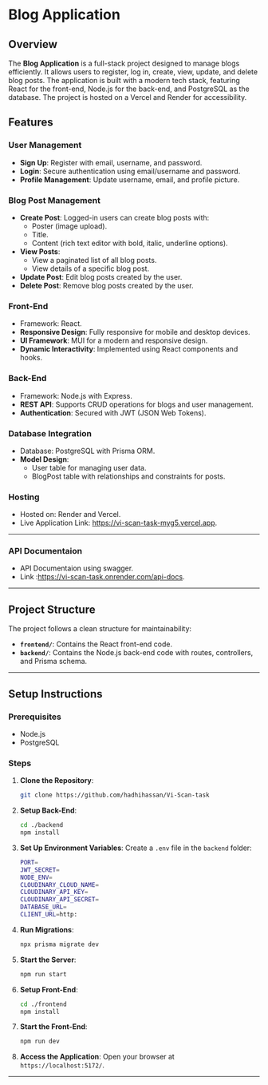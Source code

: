 # Blog Application

## Overview

The **Blog Application** is a full-stack project designed to manage blogs efficiently. It allows users to register, log in, create, view, update, and delete blog posts. The application is built with a modern tech stack, featuring React for the front-end, Node.js for the back-end, and PostgreSQL as the database. The project is hosted on a Vercel and Render for accessibility.

## Features

### User Management
- **Sign Up**: Register with email, username, and password.
- **Login**: Secure authentication using email/username and password.
- **Profile Management**: Update username, email, and profile picture.

### Blog Post Management
- **Create Post**: Logged-in users can create blog posts with:
  - Poster (image upload).
  - Title.
  - Content (rich text editor with bold, italic, underline options).
- **View Posts**:
  - View a paginated list of all blog posts.
  - View details of a specific blog post.
- **Update Post**: Edit blog posts created by the user.
- **Delete Post**: Remove blog posts created by the user.

### Front-End
- Framework: React.
- **Responsive Design**: Fully responsive for mobile and desktop devices.
- **UI Framework**: MUI for a modern and responsive design.
- **Dynamic Interactivity**: Implemented using React components and hooks.

### Back-End
- Framework: Node.js with Express.
- **REST API**: Supports CRUD operations for blogs and user management.
- **Authentication**: Secured with JWT (JSON Web Tokens).

### Database Integration
- Database: PostgreSQL with Prisma ORM.
- **Model Design**:
  - User table for managing user data.
  - BlogPost table with relationships and constraints for posts.

### Hosting
- Hosted on: Render and Vercel.
- Live Application Link: https://vi-scan-task-myg5.vercel.app.

---

### API Documentaion
- API Documentaion using swagger.
- Link :https://vi-scan-task.onrender.com/api-docs.

---

## Project Structure

The project follows a clean structure for maintainability:

- **`frontend/`**: Contains the React front-end code.
- **`backend/`**: Contains the Node.js back-end code with routes, controllers, and Prisma schema.

---

## Setup Instructions

### Prerequisites
- Node.js
- PostgreSQL

### Steps

1. **Clone the Repository**:
    ```bash
    git clone https://github.com/hadhihassan/Vi-Scan-task
    ```

2. **Setup Back-End**:
    ```bash
    cd ./backend
    npm install
    ```

3. **Set Up Environment Variables**:
    Create a `.env` file in the `backend` folder:
    ```bash
    PORT=
    JWT_SECRET=
    NODE_ENV=
    CLOUDINARY_CLOUD_NAME=
    CLOUDINARY_API_KEY=
    CLOUDINARY_API_SECRET=
    DATABASE_URL=
    CLIENT_URL=http:
    ```

4. **Run Migrations**:
    ```bash
    npx prisma migrate dev
    ```

5. **Start the Server**:
    ```bash
    npm run start
    ```

6. **Setup Front-End**:
    ```bash
    cd ./frontend
    npm install
    ```

7. **Start the Front-End**:
    ```bash
    npm run dev
    ```

8. **Access the Application**:
    Open your browser at `https://localhost:5172/`.

---
